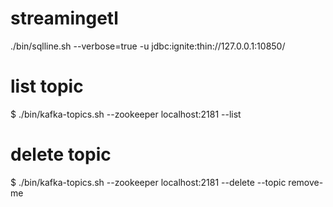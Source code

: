 # streamingetl

./bin/sqlline.sh --verbose=true -u jdbc:ignite:thin://127.0.0.1:10850/

# list topic
$ ./bin/kafka-topics.sh --zookeeper localhost:2181 --list

# delete topic
$ ./bin/kafka-topics.sh --zookeeper localhost:2181 --delete --topic remove-me